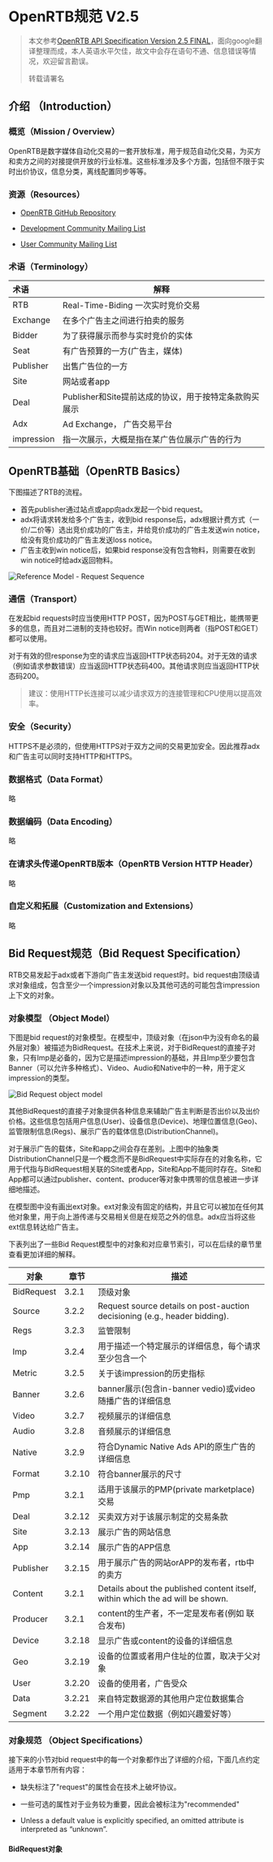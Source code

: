 # OpenRTB规范 V2.5

> 本文参考[OpenRTB API Specification Version 2.5 FINAL](https://iab.com/wp-content/uploads/2016/03/OpenRTB-API-Specification-Version-2-5-FINAL.pdf)，面向google翻译整理而成，本人英语水平欠佳，故文中会存在语句不通、信息错误等情况，欢迎留言勘误。
>
> 转载请署名

## 介绍 （Introduction）

### 概览（Mission / Overview）

OpenRTB是数字媒体自动化交易的一套开放标准，用于规范自动化交易，为买方和卖方之间的对接提供开放的行业标准。这些标准涉及多个方面，包括但不限于实时出价协议，信息分类，离线配置同步等等。

### 资源（Resources）

- [OpenRTB GitHub Repository](https://github.com/openrtb/OpenRTB/)

- [Development Community Mailing List](https://groups.google.com/group/openrtb-dev)

- [User Community Mailing List](https://groups.google.com/group/openrtb-user)

### 术语（Terminology）

| 术语       | 解释                                                  |
| :--------- | ----------------------------------------------------- |
| RTB        | Real-Time-Biding 一次实时竞价交易                     |
| Exchange   | 在多个广告主之间进行拍卖的服务                        |
| Bidder     | 为了获得展示而参与实时竞价的实体                      |
| Seat       | 有广告预算的一方(广告主，媒体)                        |
| Publisher  | 出售广告位的一方                                      |
| Site       | 网站或者app                                           |
| Deal       | Publisher和Site提前达成的协议，用于按特定条款购买展示 |
| Adx        | Ad Exchange， 广告交易平台                            |
| impression | 指一次展示，大概是指在某广告位展示广告的行为          |

## OpenRTB基础（OpenRTB Basics）

下图描述了RTB的流程。

- 首先publisher通过站点或app向adx发起一个bid request。
- adx将请求转发给多个广告主，收到bid response后，adx根据计费方式（一价/二价等）选出竞价成功的广告主，并给竞价成功的广告主发送win notice，给没有竞价成功的广告主发送loss notice。
- 广告主收到win notice后，如果bid response没有包含物料，则需要在收到win notice时给adx返回物料。

![Reference Model - Request Sequence](https://pic1.zhimg.com/v2-26596b6429892a1439a08733b4a0b324_r.jpg)

### 通信（Transport）

在发起bid requests时应当使用HTTP POST，因为POST与GET相比，能携带更多的信息，而且对二进制的支持也较好。而Win notice则两者（指POST和GET）都可以使用。

对于有效的但response为空的请求应当返回HTTP状态码204。对于无效的请求（例如请求参数错误）应当返回HTTP状态码400。其他请求则应当返回HTTP状态码200。

> 建议：使用HTTP长连接可以减少请求双方的连接管理和CPU使用以提高效率。

### 安全（Security）

HTTPS不是必须的，但使用HTTPS对于双方之间的交易更加安全。因此推荐adx和广告主可以同时支持HTTP和HTTPS。

### 数据格式（Data Format）

略

### 数据编码（Data Encoding）

略

### 在请求头传递OpenRTB版本（OpenRTB Version HTTP Header）

略

### 自定义和拓展（Customization and Extensions）

略

## Bid Request规范（Bid Request Specification）

RTB交易发起于adx或者下游向广告主发送bid request时。bid request由顶级请求对象组成，包含至少一个impression对象以及其他可选的可能包含impression上下文的对象。

### 对象模型 （Object Model）

下图是bid request的对象模型。在模型中，顶级对象（在json中为没有命名的最外层对象）被描述为BidRequest。在技术上来说，对于BidRequest的直接子对象，只有Imp是必备的，因为它是描述impression的基础，并且Imp至少要包含Banner（可以允许多种格式）、Video、Audio和Native中的一种，用于定义impression的类型。

![Bid Request object model](https://pic1.zhimg.com/v2-733438f59a1fad666aff5fbcefa6688c_r.jpg)

其他BidRequest的直接子对象提供各种信息来辅助广告主判断是否出价以及出价价格。这些信息包括用户信息(User)、设备信息(Device)、地理位置信息(Geo)、监管限制信息(Regs)、展示广告的载体信息(DistributionChannel)。

对于展示广告的载体，Site和app之间会存在差别。上图中的抽象类DistributionChannel只是一个概念而不是BidRequest中实际存在的对象名称，它用于代指与BidRequest相关联的Site或者App，Site和App不能同时存在。Site和App都可以通过publisher、content、producer等对象中携带的信息被进一步详细地描述。

在模型图中没有画出ext对象。ext对象没有固定的结构，并且它可以被加在任何其他对象里，用于向上游传递与交易相关但是在规范之外的信息。adx应当将这些ext信息转达给广告主。

下表列出了一些Bid Request模型中的对象和对应章节索引，可以在后续的章节里查看更加详细的解释。

| 对象       | 章节   | 描述                                                         |
| ---------- | ------ | ------------------------------------------------------------ |
| BidRequest | 3.2.1  | 顶级对象                                                     |
| Source     | 3.2.2  | Request source details on post-auction decisioning (e.g., header bidding). |
| Regs       | 3.2.3  | 监管限制                                                     |
| Imp        | 3.2.4  | 用于描述一个特定展示的详细信息，每个请求至少包含一个         |
| Metric     | 3.2.5  | 关于该impression的历史指标                                   |
| Banner     | 3.2.6  | banner展示(包含in-banner vedio)或video随播广告的详细信息     |
| Video      | 3.2.7  | 视频展示的详细信息                                           |
| Audio      | 3.2.8  | 音频展示的详细信息                                           |
| Native     | 3.2.9  | 符合Dynamic Native Ads API的原生广告的详细信息               |
| Format     | 3.2.10 | 符合banner展示的尺寸                                         |
| Pmp        | 3.2.1  | 适用于该展示的PMP(private marketplace)交易                   |
| Deal       | 3.2.12 | 买卖双方对于该展示制定的交易条款                             |
| Site       | 3.2.13 | 展示广告的网站信息                                           |
| App        | 3.2.14 | 展示广告的APP信息                                            |
| Publisher  | 3.2.15 | 用于展示广告的网站orAPP的发布者，rtb中的卖方                 |
| Content    | 3.2.1  | Details about the published content itself, within which the ad will be shown. |
| Producer   | 3.2.1  | content的生产者，不一定是发布者(例如 联合发布)               |
| Device     | 3.2.18 | 显示广告或content的设备的详细信息                            |
| Geo        | 3.2.19 | 设备的位置或者用户住址的位置，取决于父对象                   |
| User       | 3.2.20 | 设备的使用者，广告受众                                       |
| Data       | 3.2.21 | 来自特定数据源的其他用户定位数据集合                         |
| Segment    | 3.2.22 | 一个用户定位数据（例如兴趣爱好等）                           |

### 对象规范 （Object Specifications）

接下来的小节对bid request中的每一个对象都作出了详细的介绍，下面几点约定适用于本章节所有内容：

- 缺失标注了"request"的属性会在技术上破坏协议。

- 一些可选的属性对于业务较为重要，因此会被标注为"recommended"

- Unless a default value is explicitly specified, an omitted attribute is interpreted as “unknown”.

#### BidRequest对象

